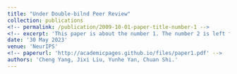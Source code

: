 ```yaml
---
title: "Under Double-bilnd Peer Review"
collection: publications
<!-- permalink: /publication/2009-10-01-paper-title-number-1 -->
<!-- excerpt: 'This paper is about the number 1. The number 2 is left for future work.' -->
date: '30 May 2023'
venue: 'NeurIPS'
<!-- paperurl: 'http://academicpages.github.io/files/paper1.pdf' -->
authors: 'Cheng Yang, Jixi Liu, Yunhe Yan, Chuan Shi.'
---
```

<!-- This paper is about the number 1. The number 2 is left for future work.

[Download paper here](http://academicpages.github.io/files/paper1.pdf)

Recommended citation: Your Name, You. (2009). "Paper Title Number 1." <i>Journal 1</i>. 1(1). -->
